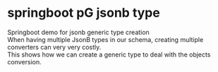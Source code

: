 # springboot pG jsonb type

Springboot demo for jsonb generic type creation
<br/>
When having multiple JsonB types in our schema, creating multiple converters can very very costly.
<br>
This shows how we can create a generic type to deal with the objects conversion.
<br>
<br>
